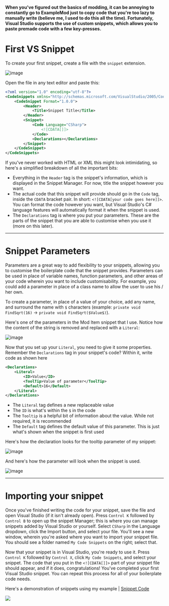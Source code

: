 **When you've figured out the basics of modding, it can be annoying to constantly go to ExampleMod just to copy code that you're too lazy to manually write (believe me, I used to do this all the time). Fortunately, Visual Studio supports the use of custom snippets, which allows you to paste premade code with a few key-presses.**

# First VS Snippet
To create your first snippet, create a file with the `snippet` extension.

![image](https://user-images.githubusercontent.com/68346263/156292238-8e6b0c53-d83f-4128-813c-adf346191dc7.png)

Open the file in any text editor and paste this:
```xml
<?xml version="1.0" encoding="utf-8"?>
<CodeSnippets xmlns="http://schemas.microsoft.com/VisualStudio/2005/CodeSnippet">
    <CodeSnippet Format="1.0.0">
        <Header>
            <Title>Snippet Title</Title>
        </Header>
        <Snippet>
            <Code Language="CSharp">
                <![CDATA[]]>
            </Code>
            <Declarations></Declarations>
        </Snippet>
    </CodeSnippet>
</CodeSnippets>
```

If you've never worked with HTML or XML this might look intimidating, so here's a simplified breakdown of all the important bits:
- Everything in the `Header` tag is the snippet's information, which is displayed in the Snippet Manager. For now, title the snippet however you want.
- The actual code that this snippet will provide should go in the `Code` tag, inside the `CDATA` bracket pair. In short: `<![CDATA[your code goes here]]>`. You can format the code however you want, but Visual Studio's C# language features will automatically format it when the snippet is used.
- The `Declarations` tag is where you put your parameters. These are the parts of the snippet that you are able to customise when you use it (more on this later).

***

# Snippet Parameters
Parameters are a great way to add flexibility to your snippets, allowing you to customise the boilerplate code that the snippet provides. Parameters can be used in place of variable names, function parameters, and other areas of your code wherein you want to include customisability. For example, you could add a parameter in place of a class name to allow the user to use his / her own.

To create a parameter, in place of a value of your choice, add any name, and surround the name with `$` characters (example: `private void FindSqrt(16)` → `private void FindSqrt($Value$)`).

Here's one of the parameters in the Mod Item snippet that I use. Notice how the content of the string is removed and replaced with a `Literal`:

![image](https://user-images.githubusercontent.com/68346263/156295293-0e317d1c-aecd-4924-a848-0fe9183c6874.png)

Now that you set up your `Literal`, you need to give it some properties. Remember the `Declarations` tag in your snippet's code? Within it, write code as shown here
```xml
<Declarations>
    <Literal>
        <ID>Value</ID>
        <ToolTip>Value of parameter</ToolTip>
        <Default>16</Default>
    </Literal>
</Declarations>
```

- The `Literal` tag defines a new replaceable value
- The `ID` is what's within the `$` in the code
- The `Tooltip` is a helpful bit of information about the value. While not required, it is recommended
- The `Default` tag defines the default value of this parameter. This is just what's shown when the snippet is first used

Here's how the declaration looks for the tooltip parameter of my snippet:

![image](https://user-images.githubusercontent.com/68346263/156295774-0ba8ce9f-9fca-469c-9de3-99ee9f327e46.png)

And here's how the parameter will look when the snippet is used.

![image](https://user-images.githubusercontent.com/68346263/156295840-03f66ffb-d586-41a6-b19e-25e7bef3436d.png)

***

# Importing your snippet

Once you've finished writing the code for your snippet, save the file and open Visual Studio (if it isn't already open). Press `Control K` followed by `Control B` to open up the snippet Manager; this is where you can manage snippets added by Visual Studio or yourself. Select `CSharp` in the Language dropdown, click the Import button, and select your file. You'll see a new window, wherein you're asked where you want to import your snippet file. You should see a folder named `My Code Snippets` on the right; select that.

Now that your snippet is in Visual Studio, you're ready to use it. Press `Control K` followed by `Control X`, click `My Code Snippets`, and select your snippet. The code that you put in the `<![CDATA[]]>` part of your snippet file should appear, and if it does, congratulations! You've completed your first Visual Studio snippet. You can repeat this process for all of your boilerplate code needs.

Here's a demonstration of snippets using my example | [Snippet Code](https://gist.github.com/JustReq/8c09aa22768f958333d15a089529d465)

![](https://cdn.discordapp.com/attachments/886315368027676702/948421370331689030/SnippetsShowcase.gif?size=4096)